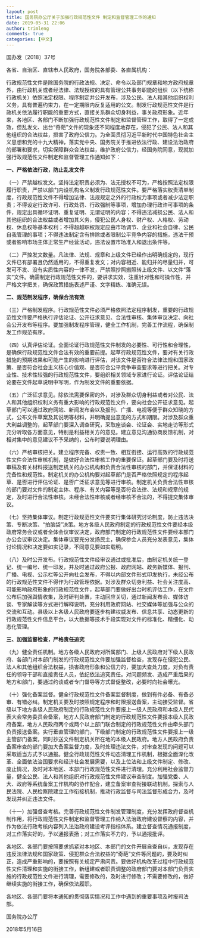 ```yaml
---
layout: post
title: 国务院办公厅关于加强行政规范性文件 制定和监督管理工作的通知
date: 2019-05-31 22:06
author: trimleng
comments: true
categories: [中文]
---
```

<!-- wp:paragraph {"align":"left"} -->
<p style="text-align:left">国办发〔2018〕37号</p>
<!-- /wp:paragraph -->

<!-- wp:paragraph -->
<p>各省、自治区、直辖市人民政府，国务院各部委、各直属机构：</p>
<!-- /wp:paragraph -->

<!-- wp:paragraph -->
<p>行政规范性文件是除国务院的行政法规、决定、命令以及部门规章和地方政府规章外，由行政机关或者经法律、法规授权的具有管理公共事务职能的组织（以下统称行政机关）依照法定权限、程序制定并公开发布，涉及公民、法人和其他组织权利义务，具有普遍约束力，在一定期限内反复适用的公文。制发行政规范性文件是行政机关依法履行职能的重要方式，直接关系群众切身利益，事关政府形象。近年来，各地区、各部门不断加强行政规范性文件制定和监督管理工作，取得了一定成效，但乱发文、出台“奇葩”文件的现象还不同程度地存在，侵犯了公民、法人和其他组织的合法权益，损害了政府公信力。为全面贯彻习近平新时代中国特色社会主义思想和党的十九大精神，落实党中央、国务院关于推进依法行政、建设法治政府的部署和要求，切实保障群众合法权益，维护政府公信力，经国务院同意，现就加强行政规范性文件制定和监督管理工作通知如下：</p>
<!-- /wp:paragraph -->

<!-- wp:more -->
<!--more-->
<!-- /wp:more -->

<!-- wp:paragraph -->
<p><strong>一、严格依法行政，防止乱发文件</strong></p>
<!-- /wp:paragraph -->

<!-- wp:paragraph -->
<p>（一）严禁越权发文。坚持法定职责必须为、法无授权不可为，严格按照法定权限履行职责，严禁以部门内设机构名义制发行政规范性文件。要严格落实权责清单制度，行政规范性文件不得增加法律、法规规定之外的行政权力事项或者减少法定职责；不得设定行政许可、行政处罚、行政强制等事项，增加办理行政许可事项的条件，规定出具循环证明、重复证明、无谓证明的内容；不得违法减损公民、法人和其他组织的合法权益或者增加其义务，侵犯公民人身权、财产权、人格权、劳动权、休息权等基本权利；不得超越职权规定应由市场调节、企业和社会自律、公民自我管理的事项；不得违法制定含有排除或者限制公平竞争内容的措施，违法干预或者影响市场主体正常生产经营活动，违法设置市场准入和退出条件等。</p>
<!-- /wp:paragraph -->

<!-- wp:paragraph -->
<p>（二）严控发文数量。凡法律、法规、规章和上级文件已经作出明确规定的，现行文件已有部署且仍然适用的，不得重复发文；对内容相近、能归并的尽量归并，可发可不发、没有实质性内容的一律不发，严禁照抄照搬照转上级文件、以文件“落实”文件。确需制定行政规范性文件的，要讲求实效，注重针对性和可操作性，并严格文字把关，确保政策措施表述严谨、文字精练、准确无误。</p>
<!-- /wp:paragraph -->

<!-- wp:paragraph -->
<p><strong>二、规范制发程序，确保合法有效</strong></p>
<!-- /wp:paragraph -->

<!-- wp:paragraph -->
<p>（三）严格制发程序。行政规范性文件必须严格依照法定程序制发，重要的行政规范性文件要严格执行评估论证、公开征求意见、合法性审核、集体审议决定、向社会公开发布等程序。要加强制发程序管理，健全工作机制，完善工作流程，确保制发工作规范有序。</p>
<!-- /wp:paragraph -->

<!-- wp:paragraph -->
<p>（四）认真评估论证。全面论证行政规范性文件制发的必要性、可行性和合理性，是确保行政规范性文件合法有效的重要前提。起草行政规范性文件，要对有关行政措施的预期效果和可能产生的影响进行评估，对该文件是否符合法律法规和国家政策、是否符合社会主义核心价值观、是否符合公平竞争审查要求等进行把关。对专业性、技术性较强的行政规范性文件，要组织相关领域专家进行论证。评估论证结论要在文件起草说明中写明，作为制发文件的重要依据。</p>
<!-- /wp:paragraph -->

<!-- wp:paragraph -->
<p>（五）广泛征求意见。除依法需要保密的外，对涉及群众切身利益或者对公民、法人和其他组织权利义务有重大影响的行政规范性文件，要向社会公开征求意见。起草部门可以通过政府网站、新闻发布会以及报刊、广播、电视等便于群众知晓的方式，公布文件草案及其说明等材料，并明确提出意见的方式和期限。对涉及群众重大利益调整的，起草部门要深入调查研究，采取座谈会、论证会、实地走访等形式充分听取各方面意见，特别是利益相关方的意见。建立意见沟通协商反馈机制，对相对集中的意见建议不予采纳的，公布时要说明理由。</p>
<!-- /wp:paragraph -->

<!-- wp:paragraph -->
<p>（六）严格审核把关。建立程序完备、权责一致、相互衔接、运行高效的行政规范性文件合法性审核机制，是做好合法性审核工作的重要保证。起草部门要及时将送审稿及有关材料报送制定机关的办公机构和负责合法性审核的部门，并保证材料的完备性和规范性。制定机关的办公机构要对起草部门是否严格依照规定的程序起草、是否进行评估论证、是否广泛征求意见等进行审核。制定机关负责合法性审核的部门要对文件的制定主体、程序、有关内容等是否符合法律、法规和规章的规定，及时进行合法性审核。未经合法性审核或者经审核不合法的，不得提交集体审议。</p>
<!-- /wp:paragraph -->

<!-- wp:paragraph -->
<p>（七）坚持集体审议。制定行政规范性文件要实行集体研究讨论制度，防止违法决策、专断决策、“拍脑袋”决策。地方各级人民政府制定的行政规范性文件要经本级政府常务会议或者全体会议审议决定，政府部门制定的行政规范性文件要经本部门办公会议审议决定。集体审议要充分发扬民主，确保参会人员充分发表意见，集体讨论情况和决定要如实记录，不同意见要如实载明。</p>
<!-- /wp:paragraph -->

<!-- wp:paragraph -->
<p>（八）及时公开发布。行政规范性文件经审议通过或批准后，由制定机关统一登记、统一编号、统一印发，并及时通过政府公报、政府网站、政务新媒体、报刊、广播、电视、公示栏等公开向社会发布，不得以内部文件形式印发执行，未经公布的行政规范性文件不得作为行政管理依据。对涉及群众切身利益、社会关注度高、可能影响政府形象的行政规范性文件，起草部门要做好出台时机评估工作，在文件公布后加强舆情收集，及时研判处置，主动回应关切，通过新闻发布会、媒体访谈、专家解读等方式进行解释说明，充分利用政府网站、社交媒体等加强与公众的交流和互动。县级以上各级人民政府要逐步构建权威发布、信息共享、动态更新的行政规范性文件信息平台，以大数据等技术手段实现对文件的标准化、精细化、动态化管理。</p>
<!-- /wp:paragraph -->

<!-- wp:paragraph -->
<p><strong>三、加强监督检查，严格责任追究</strong></p>
<!-- /wp:paragraph -->

<!-- wp:paragraph -->
<p>（九）健全责任机制。地方各级人民政府对所属部门、上级人民政府对下级人民政府、各部门对本部门制发的行政规范性文件要加强监督检查，发现存在侵犯公民、法人和其他组织合法权益，损害政府形象和公信力的，要加大查处力度，对负有责任的领导干部和直接责任人员，依纪依法追究责任。对问题频发、造成严重后果的地方和部门，要通过约谈或者专门督导等方式督促整改，必要时向社会曝光。</p>
<!-- /wp:paragraph -->

<!-- wp:paragraph -->
<p>（十）强化备案监督。健全行政规范性文件备案监督制度，做到有件必备、有备必审、有错必纠。制定机关要及时按照规定程序和时限报送备案，主动接受监督。省级以下地方各级人民政府制定的行政规范性文件要报上一级人民政府和本级人民代表大会常务委员会备案，地方人民政府部门制定的行政规范性文件要报本级人民政府备案，地方人民政府两个或两个以上部门联合制定的行政规范性文件由牵头部门负责报送备案。实行垂直管理的部门，下级部门制定的行政规范性文件要报上一级主管部门备案，同时抄送文件制定机关所在地的本级人民政府。地方人民政府负责备案审查的部门要加大备案监督力度，及时处理违法文件，对审查发现的问题可以采取适当方式予以通报。健全行政规范性文件动态清理工作机制，根据全面深化改革、全面依法治国要求和经济社会发展需要，以及上位法和上级文件制定、修改、废止情况，及时对本地区、本部门行政规范性文件进行清理。充分利用社会监督力量，健全公民、法人和其他组织对行政规范性文件建议审查制度。加强党委、人大、政府等系统备案工作机构的协作配合，建立备案审查衔接联动机制。探索与人民法院、人民检察院建立工作衔接机制，推动行政监督与司法监督形成合力，及时发现并纠正违法文件。</p>
<!-- /wp:paragraph -->

<!-- wp:paragraph -->
<p>（十一）加强督查考核。完善行政规范性文件制发管理制度，充分发挥政府督查机制作用，将行政规范性文件制定和监督管理工作纳入法治政府建设督察的内容，并作为依法行政考核内容列入法治政府建设考评指标体系。建立督查情况通报制度，对工作落实好的，予以通报表扬；对工作落实不力的，予以通报批评。</p>
<!-- /wp:paragraph -->

<!-- wp:paragraph -->
<p>各地区、各部门要按照要求抓紧对本地区、本部门的文件开展自查自纠，发现存在违反法律法规和国家政策、侵犯群众合法权益的“奇葩”文件等问题的，要及时纠正，造成严重影响的，要按照有关规定严肃问责。要做好机构改革过程中行政规范性文件清理和实施的衔接工作，新组建或者职责调整的政府部门要对本部门负责实施的行政规范性文件进行清理，需要修改的，及时进行修改；不需要修改的，做好继续实施的衔接工作，确保依法履职。</p>
<!-- /wp:paragraph -->

<!-- wp:paragraph -->
<p>各地区、各部门要将本通知的贯彻落实情况和工作中遇到的重要事项及时报司法部。</p>
<!-- /wp:paragraph -->

<!-- wp:paragraph -->
<p>国务院办公厅 &nbsp;&nbsp;&nbsp;&nbsp;&nbsp;&nbsp;&nbsp;&nbsp;&nbsp;&nbsp;</p>
<!-- /wp:paragraph -->

<!-- wp:paragraph -->
<p>2018年5月16日<br></p>
<!-- /wp:paragraph -->
